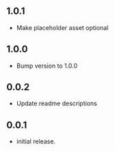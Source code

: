 ## 1.0.1
* Make placeholder asset optional

## 1.0.0
* Bump version to 1.0.0

## 0.0.2
* Update readme descriptions

## 0.0.1
* initial release.
